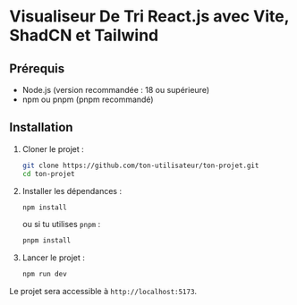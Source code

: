 # Visualiseur De Tri  React.js avec Vite, ShadCN et Tailwind

## Prérequis
- Node.js (version recommandée : 18 ou supérieure)
- npm ou pnpm (pnpm recommandé)

## Installation
1. Cloner le projet :
   ```sh
   git clone https://github.com/ton-utilisateur/ton-projet.git
   cd ton-projet
   ```
2. Installer les dépendances :
   ```sh
   npm install
   ```
   ou si tu utilises `pnpm` :
   ```sh
   pnpm install
   ```
3. Lancer le projet :
   ```sh
   npm run dev
   ```

Le projet sera accessible à `http://localhost:5173`.